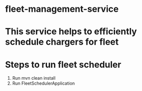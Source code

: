 # fleet-management-service
# This service helps to efficiently schedule chargers for fleet
# Steps to run fleet scheduler

1. Run mvn clean install
2. Run FleetSchedulerApplication